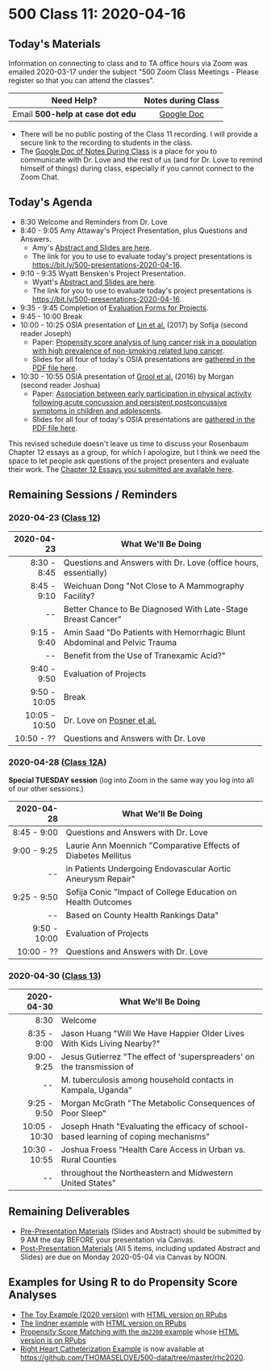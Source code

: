 # 500 Class 11: 2020-04-16

## Today's Materials

Information on connecting to class and to TA office hours via Zoom was emailed 2020-03-17 under the subject "500 Zoom Class Meetings - Please register so that you can attend the classes". 

Need Help? | Notes during Class
--------------------------- | :------------------------:
Email **500-help at case dot edu** | [Google Doc](https://docs.google.com/document/d/1OmBgE7I6F2IWDrrJGSaRxpcZa1Y2q00nQek4b5JnSlM/edit?usp=sharing)

- There will be no public posting of the Class 11 recording. I will provide a secure link to the recording to students in the class.
- The [Google Doc of Notes During Class](https://docs.google.com/document/d/1OmBgE7I6F2IWDrrJGSaRxpcZa1Y2q00nQek4b5JnSlM/edit?usp=sharing) is a place for you to communicate with Dr. Love and the rest of us (and for Dr. Love to remind himself of things) during class, especially if you cannot connect to the Zoom Chat. 

## Today's Agenda

- 8:30 Welcome and Reminders from Dr. Love
- 8:40 - 9:05 Amy Attaway's Project Presentation, plus Questions and Answers. 
    - Amy's [Abstract and Slides are here](https://github.com/THOMASELOVE/2020-500/blob/master/classes/class11/Amy_Attaway_Project_2020-04-16.pdf).
    - The link for you to use to evaluate today's project presentations is https://bit.ly/500-presentations-2020-04-16.
- 9:10 - 9:35 Wyatt Bensken's Project Presentation.
    - Wyatt's [Abstract and Slides are here](https://github.com/THOMASELOVE/2020-500/blob/master/classes/class11/Wyatt_Bensken_Project_2020-04-16.pdf).
    - The link for you to use to evaluate today's project presentations is https://bit.ly/500-presentations-2020-04-16.
- 9:35 - 9:45 Completion of [Evaluation Forms for Projects](https://bit.ly/500-presentations-2020-04-16).
- 9:45 - 10:00 Break
- 10:00 - 10:25 OSIA presentation of [Lin et al.](https://github.com/THOMASELOVE/2020-500/blob/master/osia/claims/articles/Lin_2017_sofija.pdf) (2017) by Sofija (second reader Joseph)
    - Paper: [Propensity score analysis of lung cancer risk in a population with high prevalence of non-smoking related lung cancer](https://github.com/THOMASELOVE/2020-500/blob/master/osia/claims/articles/Lin_2017_sofija.pdf).
    - Slides for all four of today's OSIA presentations are [gathered in the PDF file here](https://github.com/THOMASELOVE/2020-500/blob/master/classes/class11/OSIA_Slides_2020-04-16.pdf).
- 10:30 - 10:55 OSIA presentation of [Grool et al.](https://github.com/THOMASELOVE/2020-500/blob/master/osia/claims/articles/Grool_2016_morgan.pdf) (2016) by Morgan (second reader Joshua)
    - Paper: [Association between early participation in physical activity following acute concussion and persistent postconcussive symptoms in children and adolescents](https://github.com/THOMASELOVE/2020-500/blob/master/osia/claims/articles/Grool_2016_morgan.pdf).
    - Slides for all four of today's OSIA presentations are [gathered in the PDF file here](https://github.com/THOMASELOVE/2020-500/blob/master/classes/class11/OSIA_Slides_2020-04-16.pdf).

This revised schedule doesn't leave us time to discuss your Rosenbaum Chapter 12 essays as a group, for which I apologize, but I think we need the space to let people ask questions of the project presenters and evaluate their work. The [Chapter 12 Essays you submitted are available here](https://github.com/THOMASELOVE/2020-500/blob/master/classes/class11/Chapter_12_reactions_2020-04-16.pdf).

## Remaining Sessions / Reminders

### 2020-04-23 ([Class 12](https://github.com/THOMASELOVE/2020-500/tree/master/classes/class12))

2020-04-23 | What We'll Be Doing
---: | ---
8:30 - 8:45 | Questions and Answers with Dr. Love (office hours, essentially)
8:45 - 9:10 | Weichuan Dong "Not Close to A Mammography Facility? 
-- | Better Chance to Be Diagnosed With Late-Stage Breast Cancer"
9:15 - 9:40 | Amin Saad "Do Patients with Hemorrhagic Blunt Abdominal and Pelvic Trauma 
-- | Benefit from the Use of Tranexamic Acid?"
9:40 - 9:50 | Evaluation of Projects
9:50 - 10:05 | Break
10:05 - 10:50 | Dr. Love on [Posner et al.](https://github.com/THOMASELOVE/2020-500/blob/master/sources/articles/Posner%20et%20al%202001%20Comparing%20Methods%20in%20a%20Mammography%20Study.pdf)
10:50 - ?? | Questions and Answers with Dr. Love

### 2020-04-28 ([Class 12A](https://github.com/THOMASELOVE/2020-500/tree/master/classes/class12a))

**Special TUESDAY session** (log into Zoom in the same way you log into all of our other sessions.)

2020-04-28 | What We'll Be Doing
---: | ---
8:45 - 9:00 | Questions and Answers with Dr. Love
9:00 - 9:25 | Laurie Ann Moennich "Comparative Effects of Diabetes Mellitus 
-- | in Patients Undergoing Endovascular Aortic Aneurysm Repair"
9:25 - 9:50 | Sofija Conic "Impact of College Education on Health Outcomes 
-- | Based on County Health Rankings Data"
9:50 - 10:00 | Evaluation of Projects
10:00 - ?? | Questions and Answers with Dr. Love

### 2020-04-30 ([Class 13](https://github.com/THOMASELOVE/2020-500/tree/master/classes/class13))

2020-04-30 | What We'll Be Doing
---: | ---
8:30 | Welcome
8:35 - 9:00 | Jason Huang "Will We Have Happier Older Lives With Kids Living Nearby?"
9:00 - 9:25 | Jesus Gutierrez "The effect of 'superspreaders' on the transmission of 
-- | M. tuberculosis among household contacts in Kampala, Uganda"
9:25 - 9:50 | Morgan McGrath "The Metabolic Consequences of Poor Sleep"
10:05 - 10:30 | Joseph Hnath "Evaluating the efficacy of school-based learning of coping mechanisms"
10:30 - 10:55 | Joshua Froess "Health Care Access in Urban vs. Rural Counties
-- | throughout the Northeastern and Midwestern United States"

## Remaining Deliverables

- [Pre-Presentation Materials](https://github.com/THOMASELOVE/2020-500/blob/master/project/03_final_materials/README.md) (Slides and Abstract) should be submitted by 9 AM the day BEFORE your presentation via Canvas.
- [Post-Presentation Materials](https://github.com/THOMASELOVE/2020-500/blob/master/project/03_final_materials/README.md) (All 5 items, including updated Abstract and Slides) are due on Monday 2020-05-04 via Canvas by NOON.

## Examples for Using R to do Propensity Score Analyses

- [The Toy Example (2020 version)](https://github.com/THOMASELOVE/500-data/tree/master/toy2020) with [HTML version on RPubs](https://rpubs.com/TELOVE/toy2020-500)
- [The lindner example](https://github.com/THOMASELOVE/500-data/tree/master/lindner) with [HTML version on RPubs](https://rpubs.com/TELOVE/lindner-500)
- [Propensity Score Matching with the `dm2200` example](https://github.com/THOMASELOVE/500-data/tree/master/dm2200) whose [HTML version is on RPubs](https://rpubs.com/TELOVE/dm2200-500)
- [Right Heart Catheterization Example](https://github.com/THOMASELOVE/500-data/tree/master/rhc2020) is now available at https://github.com/THOMASELOVE/500-data/tree/master/rhc2020.
